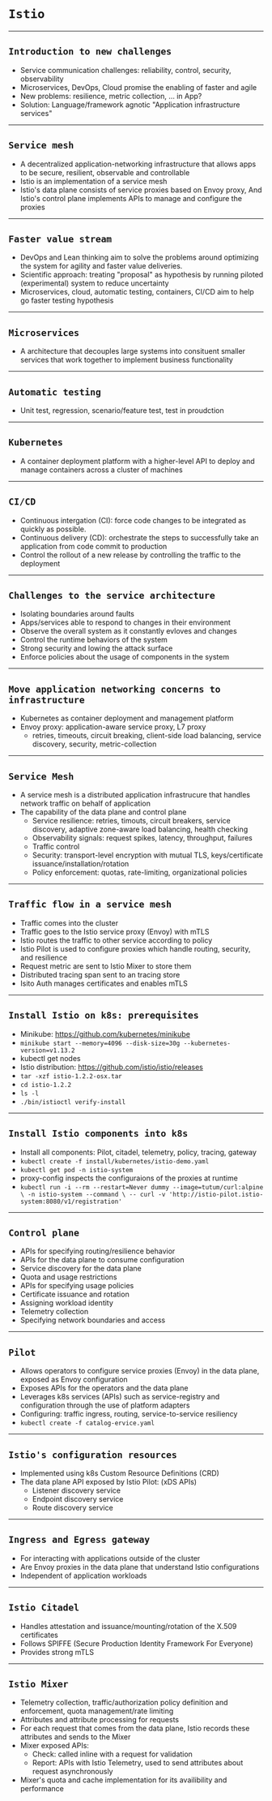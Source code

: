 # `Istio`

---

## `Introduction to new challenges`
* Service communication challenges: reliability, control, security, observability
* Microservices, DevOps, Cloud promise the enabling of faster and agile
* New problems: resilience, metric collection, ... in App?
* Solution: Language/framework agnotic "Application infrastructure services"

---

##  `Service mesh`
* A decentralized application-networking infrastructure that allows apps to be secure,
resilient, observable and controllable
* Istio is an implementation of a service mesh
* Istio's data plane consists of service proxies based on Envoy proxy,
And Istio's control plane implements APIs to manage and configure the proxies

---

## `Faster value stream`
* DevOps and Lean thinking aim to solve the problems around optimizing the system for agility and faster value deliveries.
* Scientific approach: treating "proposal" as hypothesis by running piloted (experimental) system to reduce uncertainty
* Microservices, cloud, automatic testing, containers, CI/CD aim to help go faster testing hypothesis

---

## `Microservices`
* A architecture that decouples large systems into consituent smaller services that work together to implement business functionality

---

## `Automatic testing`
* Unit test, regression, scenario/feature test, test in proudction

---

## `Kubernetes`
* A container deployment platform with a higher-level API to deploy and manage containers
across a cluster of machines

---
## `CI/CD`
* Continuous intergation (CI): force code changes to be integrated as quickly as possible.
* Continuous delivery (CD): orchestrate the steps to successfully take an application from code commit to production
* Control the rollout of a new release by controlling the traffic to the deployment

---

## `Challenges to the service architecture`
* Isolating boundaries around faults
* Apps/services able to respond to changes in their environment
* Observe the overall system as it constantly evloves and changes
* Control the runtime behaviors of the system
* Strong security and lowing the attack surface
* Enforce policies about the usage of components in the system

---

## `Move application networking concerns to infrastructure`
* Kubernetes as container deployment and management platform
* Envoy proxy: application-aware service proxy, L7 proxy
  - retries, timeouts, circuit breaking, client-side load balancing, service discovery, security, metric-collection

---

## `Service Mesh`
* A service mesh is a distributed application infrastrucure that handles network traffic on behalf of application
* The capability of the data plane and control plane
  - Service resilience: retries, timouts, circuit breakers, service discovery, adaptive zone-aware load balancing, health checking
  - Observability signals: request spikes, latency, throughput, failures
  - Traffic control
  - Security: transport-level encryption with mutual TLS, keys/certificate issuance/installation/rotation
  - Policy enforcement: quotas, rate-limiting, organizational policies

---

## `Traffic flow in a service mesh`
* Traffic comes into the cluster
* Traffic goes to the Istio service proxy (Envoy) with mTLS
* Istio routes the traffic to other service according to policy
* Istio Pilot is used to configure proxies which handle routing, security, and resilience
* Request metric are sent to Istio Mixer to store them
* Distributed tracing span sent to an tracing store
* Isito Auth manages certificates and enables mTLS

---

## `Install Istio on k8s: prerequisites`
* Minikube: https://github.com/kubernetes/minikube
* `minikube start --memory=4096 --disk-size=30g --kubernetes-version=v1.13.2`
* kubectl get nodes
* Istio distribution: https://github.com/istio/istio/releases
* `tar -xzf istio-1.2.2-osx.tar`
* `cd istio-1.2.2`
* `ls -l`
* `./bin/istioctl verify-install`

---

## `Install Istio components into k8s`
* Install all components: Pilot, citadel, telemetry, policy, tracing, gateway
* `kubectl create -f install/kubernetes/istio-demo.yaml`
* `kubectl get pod -n istio-system`
*  proxy-config inspects the configuraions of the proxies at runtime
* `kubectl run -i --rm --restart=Never dummy --image=tutum/curl:alpine \
  -n istio-system --command \
  -- curl -v 'http://istio-pilot.istio-system:8080/v1/registration'`

---

## `Control plane`
* APIs for specifying routing/resilience behavior
* APIs for the data plane to consume configuration
* Service discovery for the data plane
* Quota and usage restrictions
* APIs for specifying usage policies
* Certificate issuance and rotation
* Assigning workload identity
* Telemetry collection
* Specifying network boundaries and access

---

## `Pilot`
* Allows operators to configure service proxies (Envoy) in the data plane, exposed as Envoy configuration
* Exposes APIs for the operators and the data plane
* Leverages k8s services (APIs) such as service-registry and configuration through the use of platform adapters
* Configuring: traffic ingress, routing, service-to-service resiliency
* `kubectl create -f catalog-ervice.yaml`

---

## `Istio's configuration resources`
* Implemented using k8s Custom Resource Definitions (CRD)
* The data plane API exposed by Istio Pilot: (xDS APIs)
  - Listener discovery service
  - Endpoint discovery service
  - Route discovery service

---

## `Ingress and Egress gateway`
* For interacting with applications outside of the cluster
* Are Envoy proxies in the data plane that understand Istio configurations
* Independent of application workloads

---

## `Istio Citadel`
* Handles attestation and issuance/mounting/rotation of the X.509 certificates
* Follows SPIFFE (Secure Production Identity Framework For Everyone)
* Provides strong mTLS

---

## `Istio Mixer`
* Telemetry collection, traffic/authorization policy definition and enforcement, quota management/rate limiting
* Attributes and attribute processing for requests
* For each request that comes from the data plane, Istio records these attributes and sends to the Mixer
* Mixer exposed APIs:
  - Check: called inline with a request for validation
  - Report: APIs with Istio Telemetry, used to send attributes about request asynchronously
* Mixer's quota and cache implementation for its availibility and performance

